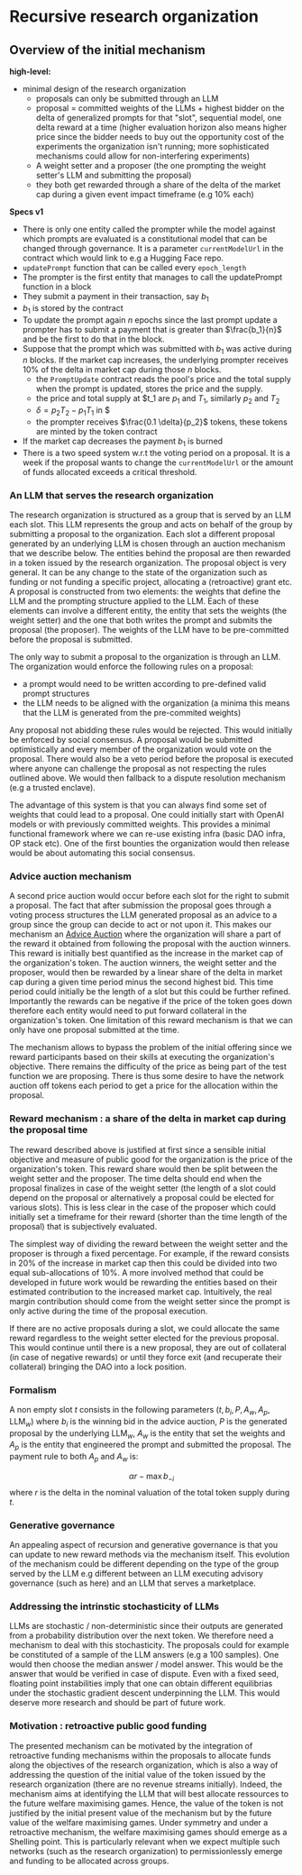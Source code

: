 # Recursive research organization

## Overview of the initial mechanism 

**high-level:**
* minimal design of the research organization
    * proposals can only be submitted through an LLM
    * proposal = committed weights of the LLMs + highest bidder on the delta of generalized prompts for that "slot", sequential model, one delta reward at a time (higher evaluation horizon also means higher price since the bidder needs to buy out the opportunity cost of the experiments the organization isn't running; more sophisticated mechanisms could allow for non-interfering experiments)
    * A weight setter and a proposer (the one prompting the weight setter's LLM and submitting the proposal)
    * they both get rewarded through a share of the delta of the market cap during a given event impact timeframe (e.g 10% each)

**Specs v1**

* There is only one entity called the prompter while the model against which prompts are evaluated is a constitutional model that can be changed through governance. It is a parameter `currentModelUrl` in the contract which would link to e.g a Hugging Face repo.
* `updatePrompt` function that can be called every `epoch_length`
* The prompter is the first entity that manages to call the updatePrompt function in a block
* They submit a payment in their transaction, say $b_1$ 
* $b_1$ is stored by the contract
* To update the prompt again $n$ epochs since the last prompt update a prompter has to submit a payment that is greater than $\frac{b_1}{n}$ and be the first to do that in the block. 
* Suppose that the prompt which was submitted with $b_1$ was active during $n$ blocks. If the market cap increases, the underlying prompter receives 10% of the delta in market cap during those $n$ blocks.  
    * the `PromptUpdate` contract reads the pool's price and the total supply when the prompt is updated, stores the price and the supply. 
    * the price and total supply at $t_1 are $p_1$ and $T_1$, similarly $p_2$ and $T_2$
    *  $\delta = p_2 T_2 - p_1 T_1$ in $
    *  the prompter receives $\frac{0.1 \delta}{p_2}$ tokens, these tokens are minted by the token contract
* If the market cap decreases the payment $b_1$ is burned
* There is a two speed system w.r.t the voting period on a proposal. It is a week if the proposal wants to change the `currentModelUrl` or the amount of funds allocated exceeds a critical threshold.
 

### An LLM that serves the research organization

The research organization is structured as a group that is served by an LLM each slot. This LLM represents the group and acts on behalf of the group by submitting a proposal to the organization. Each slot a different proposal generated by an underlying LLM is chosen through an auction mechanism that we describe below. The entities behind the proposal are then rewarded in a token issued by the research organization. The proposal object is very general. It can be any change to the state of the organization such as funding or not funding a specific project, allocating a (retroactive) grant etc. A proposal is constructed from two elements: the weights that define the LLM and the prompting structure applied to the LLM. Each of these elements can involve a different entity, the entity that sets the weights (the weight setter) and the one that both writes the prompt and submits the proposal (the proposer). The weights of the LLM have to be pre-committed before the proposal is submitted. 

The only way to submit a proposal to the organization is through an LLM. The organization would enforce the following rules on a proposal:
* a prompt would need to be written according to pre-defined valid prompt structures
* the LLM needs to be aligned with the organization (a minima this means that the LLM is generated from the pre-commited weights)

Any proposal not abidding these rules would be rejected. This would initially be enforced by social consensus. A proposal would be submitted optimistically and every member of the organization would vote on the proposal. There would also be a veto period before the proposal is executed where anyone can challenge the proposal as not respecting the rules outlined above. We would then fallback to a dispute resolution mechanism (e.g a trusted enclave). 

The advantage of this system is that you can always find some set of weights that could lead to a proposal. One could initially start with OpenAI models or with previously committed weights. This provides a minimal functional framework where we can re-use existing infra (basic DAO infra, OP stack etc). One of the first bounties the organization would then release would be about automating this social consensus.

### Advice auction mechanism


A second price auction would occur before each slot for the right to submit a proposal. The fact that after submission the proposal goes through a voting process structures the LLM generated proposal as an advice to a group since the group can decide to act or not upon it. This makes our mechanism an [Advice Auction](http://www.nikete.com/advice_auctions.pdf) where the organization will share a part of the reward it obtained from following the proposal with the auction winners. This reward is initially best quantified as the increase in the market cap of the organization's token. The auction winners, the weight setter and the proposer, would then be rewarded by a linear share of the delta in market cap during a given time period minus the second highest bid. This time period could initially be the length of a slot but this could be further refined. Importantly the rewards can be negative if the price of the token goes down therefore each entity would need to put forward collateral in the organization's token. One limitation of this reward mechanism is that we can only have one proposal submitted at the time.

The mechanism allows to bypass the problem of the initial offering since we reward participants based on their skills at executing the organization's objective. There remains the difficulty of the price as being part of the test function we are proposing. There is thus some desire to have the network auction off tokens each period to get a price for the allocation within the proposal.



### Reward mechanism : a share of the delta in market cap during the proposal time

The reward described above is justified at first since a sensible initial objective and measure of public good for the organization is the price of the organization's token. This reward share would then be split between the weight setter and the proposer. The time delta should end when the proposal finalizes in case of the weight setter (the length of a slot could depend on the proposal or alternatively a proposal could be elected for various slots). This is less clear in the case of the proposer which could initially set a timeframe for their reward (shorter than the time length of the proposal) that is subjectively evaluated. 

The simplest way of dividing the reward between the weight setter and the proposer is through a fixed percentage. For example, if the reward consists in 20% of the increase in market cap then this could be divided into two equal sub-allocations of 10%. A more involved method that could be developed in future work would be rewarding the entities based on their estimated contribution to the increased market cap. Intuitively, the real margin contribution should come from the weight setter since the prompt is only active during the time of the proposal execution. 

If there are no active proposals during a slot, we could allocate the same reward regardless to the weight setter elected for the previous proposal. This would continue until there is a new proposal, they are out of collateral (in case of negative rewards) or until they force exit (and recuperate their collateral) bringing the DAO into a lock position.


### Formalism

A non empty slot $t$ consists in the following parameters $(t, b_i, P, A_w, A_p, \text{LLM}_w)$ where $b_i$ is the winning bid in the advice auction, $P$ is the generated proposal by the underlying $\text{LLM}_w$, $A_w$ is the entity that set the weights and $A_p$ is the entity that engineered the prompt and submitted the proposal. The payment rule to both $A_p$ and $A_w$ is:

$$\alpha r - \max b_{-i}$$
where $r$ is the delta in the nominal valuation of the total token supply during $t$.

### Generative governance

An appealing aspect of recursion and generative governance is that you can update to new reward methods via the mechanism itself. This evolution of the mechanism could be different depending on the type of the group served by the LLM e.g different between an LLM executing advisory governance (such as here) and an LLM that serves a marketplace. 

### Addressing the intrinstic stochasticity of LLMs
LLMs are stochastic / non-deterministic since their outputs are generated from a probability distribution over the next token. We therefore need a mechanism to deal with this stochasticity. The proposals could for example be constituted of a sample of the LLM answers (e.g a 100 samples). One would then choose the median answer / model answer. This would be the answer that would be verified in case of dispute. Even with a fixed seed, floating point instabilities imply that one can obtain different equilibrias under the stochastic gradient descent underpinning the LLM. This would deserve more research and should be part of future work.

### Motivation : retroactive public good funding

The presented mechanism can be motivated by the integration of retroactive funding mechanisms within the proposals to allocate funds along the objectives of the research organization, which is also a way of addressing the question of the initial value of the token issued by the research organization (there are no revenue streams initially). Indeed, the mechanism aims at identifying the LLM that will best allocate ressources to the future welfare maximising games. Hence, the value of the token is not justified by the initial present value of the mechanism but by the future value of the welfare maximising games. Under symmetry and under a retroactive mechanism, the welfare maximising games should emerge as a Shelling point. This is particularly relevant when we expect multiple such networks (such as the research organization) to permissionlessly emerge and funding to be allocated across groups.
